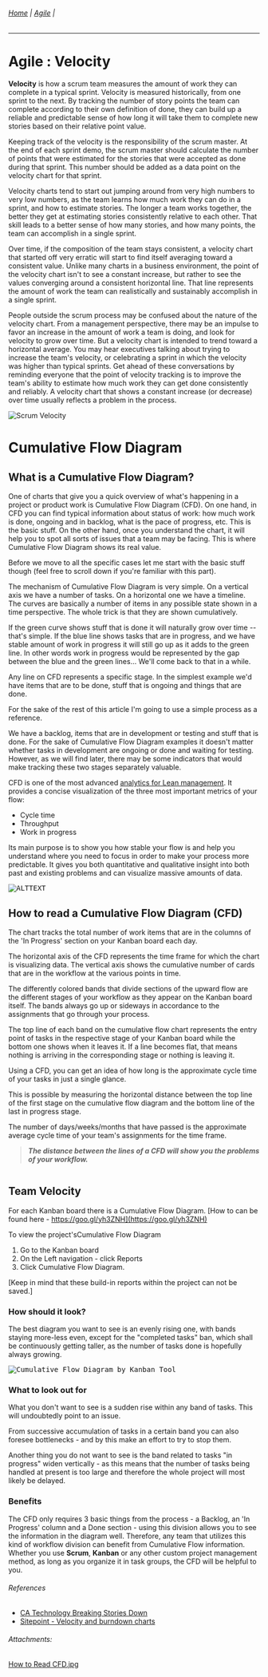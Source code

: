 ###### [Home](https://github.com/RyKaj/Documentation/blob/master/README.md) | [Agile](https://github.com/RyKaj/Documentation/tree/master/Agile/README.md) |
------------


Agile : Velocity 
================

**Velocity** is how a scrum team measures the amount of work they can complete in a typical sprint. Velocity is measured historically, from one sprint to the next. By tracking the number of story points the team can complete according to their own definition of done, they can build up a reliable and predictable sense of how long it will take them to complete new stories based on their relative point value.

Keeping track of the velocity is the responsibility of the scrum master. At the end of each sprint demo, the scrum master should calculate the number of points that were estimated for the stories that were accepted as done during that sprint. This number should be added as a data point on the velocity chart for that sprint.

Velocity charts tend to start out jumping around from very high numbers to very low numbers, as the team learns how much work they can do in a sprint, and how to estimate stories. The longer a team works together, the better they get at estimating stories consistently relative to each other. That skill leads to a better sense of how many stories, and how many points, the team can accomplish in a single sprint.

Over time, if the composition of the team stays consistent, a velocity chart that started off very erratic will start to find itself averaging toward a consistent value. Unlike many charts in a business environment, the point of the velocity chart isn't to see a constant increase, but rather to see the values converging around a consistent horizontal line. That line represents the amount of work the team can realistically and sustainably accomplish in a single sprint.

People outside the scrum process may be confused about the nature of the velocity chart. From a management perspective, there may be an impulse to favor an increase in the amount of work a team is doing, and look for velocity to grow over time. But a velocity chart is intended to trend toward a horizontal average. You may hear executives talking about trying to increase the team's velocity, or celebrating a sprint in which the velocity was higher than typical sprints. Get ahead of these conversations by reminding everyone that the point of velocity tracking is to improve the team's ability to estimate how much work they can get done consistently and reliably. A velocity chart that shows a constant increase (or decrease) over time usually reflects a problem in the process.

<img src="./attachments/1652268847577.jpg" alt="Scrum Velocity" />




Cumulative Flow Diagram
=======================

What is a Cumulative Flow Diagram? 
----------------------------------

One of charts that give you a quick overview of what's happening in a project or product work is Cumulative Flow Diagram (CFD). On one hand, in CFD you can find typical information about status of work: how much work is done, ongoing and in backlog, what is the pace of progress, etc. This is the basic stuff. On the other hand, once you understand the chart, it will help you to spot all sorts of issues that a team may be facing. This is where Cumulative Flow Diagram shows its real value.

Before we move to all the specific cases let me start with the basic stuff though (feel free to scroll down if you're familiar with this part).

The mechanism of Cumulative Flow Diagram is very simple. On a vertical axis we have a number of tasks. On a horizontal one we have a timeline. The curves are basically a number of items in any possible state shown in a time perspective. The whole trick is that they are shown cumulatively.

If the green curve shows stuff that is done it will naturally grow over time -- that's simple. If the blue line shows tasks that are in progress, and we have stable amount of work in progress it will still go up as it adds to the green line. In other words work in progress would be represented by the gap between the blue and the green lines... We'll come back to that in a while.

Any line on CFD represents a specific stage. In the simplest example we'd have items that are to be done, stuff that is ongoing and things that are done.

For the sake of the rest of this article I'm going to use a simple process as a reference.

We have a backlog, items that are in development or testing and stuff that is done. For the sake of Cumulative Flow Diagram examples it doesn't matter whether tasks in development are ongoing or done and waiting for testing. However, as we will find later, there may be some indicators that would make tracking these two stages separately valuable.

CFD is one of the most advanced [analytics for Lean management](https://kanbanize.com/kanban-resources/kanban-analytics/). It provides a concise visualization of the three most important metrics of your flow:

-   Cycle time
-   Throughput
-   Work in progress

Its main purpose is to show you how stable your flow is and help you understand where you need to focus in order to make your process more predictable. It gives you both quantitative and qualitative insight into both past and existing problems and can visualize massive amounts of data.

<kbd>![ALTTEXT](https://kanbanize.com/wp-content/uploads/website-images/kanban-resources/cumulative-flow-diagram-kanbanize.png)</kbd>


How to read a Cumulative Flow Diagram (CFD) 
-------------------------------------------

The chart tracks the total number of work items that are in the columns of the \'In Progress\' section on your Kanban board each day.

The horizontal axis of the CFD represents the time frame for which the chart is visualizing data. The vertical axis shows the cumulative number of cards that are in the workflow at the various points in time.

The differently colored bands that divide sections of the upward flow are the different stages of your workflow as they appear on the Kanban board itself. The bands always go up or sideways in accordance to the assignments that go through your process.

The top line of each band on the cumulative flow chart represents the entry point of tasks in the respective stage of your Kanban board while the bottom one shows when it leaves it. If a line becomes flat, that means nothing is arriving in the corresponding stage or nothing is leaving it.

Using a CFD, you can get an idea of how long is the approximate cycle time of your tasks in just a single glance.

This is possible by measuring the horizontal distance between the top line of the first stage on the cumulative flow diagram and the bottom line of the last in progress stage.

The number of days/weeks/months that have passed is the approximate average cycle time of your team's assignments for the time frame.

> ***The distance between the lines of a CFD will show you the problems of your workflow.***

<img src="./attachments/451819532.jpg" alt="" />

Team Velocity
-------------

For each Kanban board there is a Cumulative Flow Diagram. [How to can be found here - https://goo.gl/yh3ZNH](https://goo.gl/yh3ZNH)

To view the project\'sCumulative Flow Diagram

1.  Go to the Kanban board
2.  On the Left navigation - click Reports
3.  Click Cumulative Flow Diagram.

[Keep in mind that these build-in reports within the project can not be saved.]

### How should it look?

The best diagram you want to see is an evenly rising one, with bands
staying more-less even, except for the \"completed tasks\" ban, which
shall be continuously getting taller, as the number of tasks done is
hopefully always growing.

<kbd>![Cumulative Flow Diagram by Kanban Tool](https://static.kanbantool.com/kanban+landing/kanban-cumulative-flow-diagram/kanban-tool-cumulative-flow-diagram.png)</kbd>

### What to look out for

What you don\'t want to see is a sudden rise within any band of tasks.
This will undoubtedly point to an issue.

From successive accumulation of tasks in a certain band you can also
foresee bottlenecks - and by this make an effort to try to stop them.

Another thing you do not want to see is the band related to tasks \"in
progress\" widen vertically - as this means that the number of tasks
being handled at present is too large and therefore the whole project
will most likely be delayed.

### Benefits

The CFD only requires 3 basic things from the process - a Backlog, an
\'In Progress\' column and a Done section - using this division allows
you to see the information in the diagram well. Therefore, any team that
utilizes this kind of workflow division can benefit from Cumulative Flow
information. Whether you use **Scrum**, **Kanban** or any other custom
project management method, as long as you organize it in task groups,
the CFD will be helpful to you.

###### References

-   [CA Technology Breaking Stories Down](https://docs.ca.com/en-us/ca-agile-central/saas/breaking-stories-down)
-   [Sitepoint - Velocity and burndown charts](https://www.sitepoint.com/scrum-artifacts-velocity-and-burndown-charts/)

###### Attachments: 

[How to Read CFD.jpg](attachments/451819528/451819532.jpg) 
